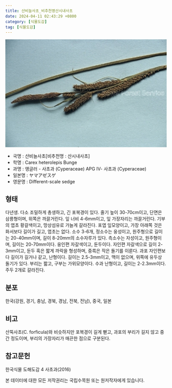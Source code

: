 ```yaml
---
title: 산비늘사초_비추천명산시내사초
date: 2024-04-11 02:43:29 +0800
category: [식물도감]
tag: [식물도감]
---
```




![산비늘사초[비추천명 : 산시내사초]](/assets/img/fileUpload/plants/basic/Cyperaceae/Carex/4586/1_th2.JPG)
- 국명 : 산비늘사초[비추천명 : 산시내사초]
- 학명 : Carex heterolepis Bunge
- 과명 : 앵글러 - 사초과 (Cyperaceae) APG Ⅳ- 사초과 (Cyperaceae)
- 일본명 : ヤマアゼスゲ
- 영문명 : Different-scale sedge


## 형태
다년생. 다소 조밀하게 총생하고, 긴 포복경이 있다. 줄기 높이 30-70cm이고, 단면은 삼릉형이며, 위쪽은 까끌거린다. 잎 너비 4-6mm이고, 잎 가장자리는 까끌거린다. 기부의 엽초 황갈색이고, 망상섬유로 가늘게 갈라진다. 포엽 잎모양이고, 가장 아래쪽 것은 화서보다 길이가 길고, 엽초는 없다. 소수 3-6개, 정소수는 웅성이고, 원주형으로 길이는 20-40mm이며, 길이 8-20mm의 소수자루가 있다. 측소수는 자성이고, 원주형이며, 길이는 20-70mm이다. 웅인편 자갈색이고, 둔두이다. 자인편 자갈색으로 길이 2-3mm이고, 둔두 혹은 짧게 까락을 형성하며, 중륵은 작은 돌기를 이룬다. 과포 자인편보다 길이가 길거나 같고, 난형이다. 길이는 2.5-3mm이고, 맥이 없으며, 위쪽에 유두상 돌기가 있다. 부리는 짧고, 구부는 가위모양이다. 수과 난형이고, 길이는 2-2.3mm이다. 주두 2개로 갈라진다.
## 분포
한국(강원, 경기, 충남, 경북, 경남, 전북, 전남), 중국, 일본
## 비고
산뚝사초(C. forficula)와 비슷하지만 포복경이 길게 뻗고, 과포의 부리가 길지 않고 중간 정도이며, 부리의 가장자리가 매끈한 점으로 구분된다.
## 참고문헌
한국식물 도해도감 4 사초과(2016)






본 데이터에 대한 모든 저작권리는 국립수목원 또는 원저작자에게 있습니다.
